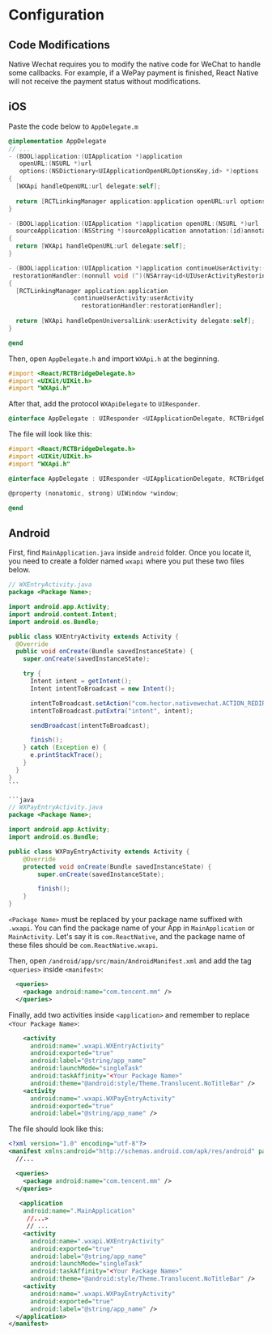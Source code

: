 # Configuration

## Code Modifications

Native Wechat requires you to modify the native code for WeChat to handle some callbacks. For example, if a WePay payment is finished, React Native will not receive the payment status without modifications.

## iOS

Paste the code below to  `AppDelegate.m`

```objective-c
@implementation AppDelegate
// ...
- (BOOL)application:(UIApplication *)application
   openURL:(NSURL *)url
   options:(NSDictionary<UIApplicationOpenURLOptionsKey,id> *)options
{
  [WXApi handleOpenURL:url delegate:self];
  
  return [RCTLinkingManager application:application openURL:url options:options];
}

- (BOOL)application:(UIApplication *)application openURL:(NSURL *)url
  sourceApplication:(NSString *)sourceApplication annotation:(id)annotation
{
  return [WXApi handleOpenURL:url delegate:self];
}

- (BOOL)application:(UIApplication *)application continueUserActivity:(nonnull NSUserActivity *)userActivity
 restorationHandler:(nonnull void (^)(NSArray<id<UIUserActivityRestoring>> * _Nullable))restorationHandler
{
  [RCTLinkingManager application:application
                  continueUserActivity:userActivity
                    restorationHandler:restorationHandler];
  
  return [WXApi handleOpenUniversalLink:userActivity delegate:self];
}

@end
```

Then, open `AppDelegate.h` and import `WXApi.h` at the beginning.
```objective-c
#import <React/RCTBridgeDelegate.h>
#import <UIKit/UIKit.h>
#import "WXApi.h"
```

After that, add the protocol `WXApiDelegate` to `UIResponder`.

```objective-c
@interface AppDelegate : UIResponder <UIApplicationDelegate, RCTBridgeDelegate, WXApiDelegate>
```

The file will look like this:

```objective-c
#import <React/RCTBridgeDelegate.h>
#import <UIKit/UIKit.h>
#import "WXApi.h"

@interface AppDelegate : UIResponder <UIApplicationDelegate, RCTBridgeDelegate, WXApiDelegate>

@property (nonatomic, strong) UIWindow *window;

@end
```

## Android

First, find `MainApplication.java` inside `android` folder. Once you locate it, you need to create a folder named `wxapi` where you put these two files below.
````java
// WXEntryActivity.java
package <Package Name>;

import android.app.Activity;
import android.content.Intent;
import android.os.Bundle;

public class WXEntryActivity extends Activity {
  @Override
  public void onCreate(Bundle savedInstanceState) {
    super.onCreate(savedInstanceState);

    try {
      Intent intent = getIntent();
      Intent intentToBroadcast = new Intent();

      intentToBroadcast.setAction("com.hector.nativewechat.ACTION_REDIRECT_INTENT");
      intentToBroadcast.putExtra("intent", intent);

      sendBroadcast(intentToBroadcast);

      finish();
    } catch (Exception e) {
      e.printStackTrace();
    }
  }
}
```

```java
// WXPayEntryActivity.java
package <Package Name>;

import android.app.Activity;
import android.os.Bundle;

public class WXPayEntryActivity extends Activity {
    @Override
    protected void onCreate(Bundle savedInstanceState) {
        super.onCreate(savedInstanceState);

        finish();
    }
}

````

`<Package Name>` must be replaced by your package name suffixed with `.wxapi`. You can find the package name of your App in `MainApplication` or `MainActivity`. Let's say it is `com.ReactNative`, and the package name of these files should be `com.ReactNative.wxapi`.

Then, open `/android/app/src/main/AndroidManifest.xml` and add the tag `<queries>` inside `<manifest>`:

```xml
  <queries>
    <package android:name="com.tencent.mm" />
  </queries>
```

Finally, add two activities inside `<application>` and remember to replace `<Your Package Name>`:

 ```xml
     <activity
       android:name=".wxapi.WXEntryActivity"
       android:exported="true"
       android:label="@string/app_name"
       android:launchMode="singleTask"
       android:taskAffinity="<Your Package Name>"
       android:theme="@android:style/Theme.Translucent.NoTitleBar" />
     <activity
       android:name=".wxapi.WXPayEntryActivity"
       android:exported="true"
       android:label="@string/app_name" />
 ```

The file should look like this:

```xml
<?xml version="1.0" encoding="utf-8"?>
<manifest xmlns:android="http://schemas.android.com/apk/res/android" package="<Your Package Name>">
  //...

  <queries>
    <package android:name="com.tencent.mm" />
  </queries>
  
   <application
    android:name=".MainApplication"
     //...>
     // ...
    <activity
      android:name=".wxapi.WXEntryActivity"
      android:exported="true"
      android:label="@string/app_name"
      android:launchMode="singleTask"
      android:taskAffinity="<Your Package Name>"
      android:theme="@android:style/Theme.Translucent.NoTitleBar" />
    <activity
      android:name=".wxapi.WXPayEntryActivity"
      android:exported="true"
      android:label="@string/app_name" />
  </application>
</manifest>
```

